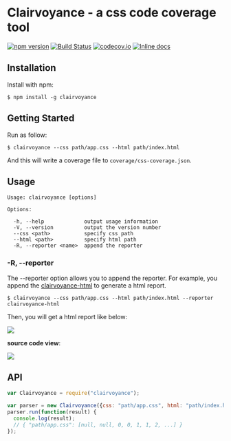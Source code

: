 # Clairvoyance - a css code coverage tool

[![npm version](https://badge.fury.io/js/clairvoyance.svg)](https://badge.fury.io/js/clairvoyance)
[![Build Status](https://travis-ci.org/sinsoku/clairvoyance.svg?branch=master)](https://travis-ci.org/sinsoku/clairvoyance)
[![codecov.io](https://codecov.io/github/sinsoku/clairvoyance/coverage.svg?branch=master)](https://codecov.io/github/sinsoku/clairvoyance?branch=master)
[![Inline docs](http://inch-ci.org/github/sinsoku/clairvoyance.svg?branch=master)](http://inch-ci.org/github/sinsoku/clairvoyance)

## Installation

Install with npm:

    $ npm install -g clairvoyance

## Getting Started

Run as follow:

    $ clairvoyance --css path/app.css --html path/index.html

And this will write a coverage file to `coverage/css-coverage.json`.

## Usage

```
Usage: clairvoyance [options]

Options:

  -h, --help             output usage information
  -V, --version          output the version number
  --css <path>           specify css path
  --html <path>          specify html path
  -R, --reporter <name>  append the reporter
```

### -R, --reporter

The --reporter option allows you to append the reporter. For example, you append the [clairvoyance-html](https://github.com/sinsoku/clairvoyance-html) to generate a html report.

    $ clairvoyance --css path/app.css --html path/index.html --reporter clairvoyance-html

Then, you will get a html report like below:

![](https://raw.github.com/sinsoku/clairvoyance-html/master/doc/images/index.png)

**source code view**:

![](https://raw.github.com/sinsoku/clairvoyance-html/master/doc/images/source.png)



## API

```js
var Clairvoyance = require("clairvoyance");

var parser = new Clairvoyance({css: "path/app.css", html: "path/index.html"});
parser.run(function(result) {
  console.log(result);
  // { "path/app.css": [null, null, 0, 0, 1, 1, 2, ...] }
});
```
